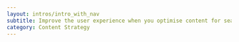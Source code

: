 ```yaml
---
layout: intros/intro_with_nav
subtitle: Improve the user experience when you optimise content for search engines. This helps people find the information they're looking for.
category: Content Strategy
---
```

